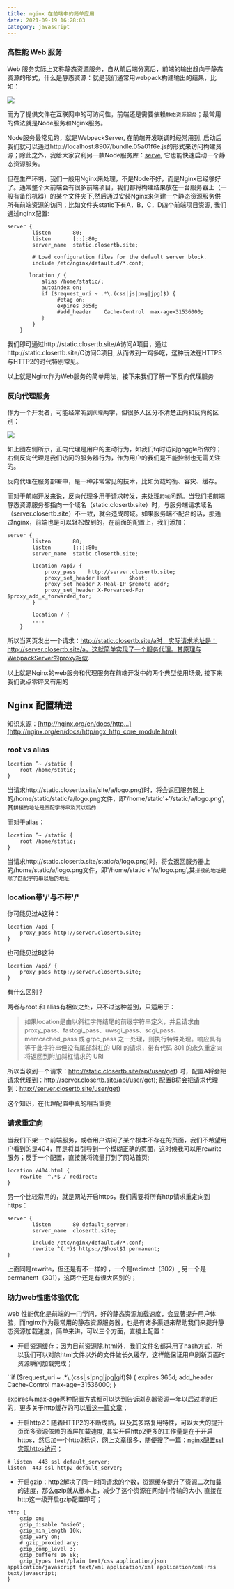 ```yaml
---
title: nginx 在前端中的简单应用
date: 2021-09-19 16:28:03
category: javascript
---
```

### 高性能 Web 服务

Web 服务实际上又称静态资源服务，自从前后端分离后，前端的输出趋向于静态资源的形式，什么是静态资源：就是我们通常用webpack构建输出的结果，比如：

![](https://upload-images.jianshu.io/upload_images/10024246-03ab6226829a7097.png?imageMogr2/auto-orient/strip%7CimageView2/2/w/1240)


而为了提供文件在互联网中的可访问性，前端还是需要依赖`静态资源服务`；最常用的做法就是Node服务和Nginx服务。

Node服务最常见的，就是WebpackServer, 在前端开发联调时经常用到, 启动后我们就可以通过http://localhost:8907/bundle.05a01f6e.js的形式来访问构建资源；除此之外，我给大家安利另一款Node服务库：[serve](https://www.npmjs.com/package/serve), 它也能快速启动一个静态资源服务。

但在生产环境，我们一般用Nginx来处理，不是Node不好，而是Nginx已经够好了。通常整个大前端会有很多前端项目，我们都将构建结果放在一台服务器上（一般有备份机器）的某个文件夹下,然后通过安装Nginx来创建一个静态资源服务供所有前端资源的访问；比如文件夹static下有A，B，C，D四个前端项目资源, 我们通过nginx配置:

```
server {
        listen       80;
        listen       [::]:80;
        server_name  static.closertb.site;

        # Load configuration files for the default server block.
        include /etc/nginx/default.d/*.conf;

       location / {
           alias /home/static/;
           autoindex on;
           if ($request_uri ~ .*\.(css|js|png|jpg)$) {
                #etag on;
                expires 365d;
                #add_header    Cache-Control  max-age=31536000;
           }
        }
    }
```

我们即可通过http://static.closertb.site/A访问A项目，通过http://static.closertb.site/C访问C项目, 从而做到一鸡多吃，这种玩法在HTTPS与HTTP2的时代特别常见。

以上就是Nginx作为Web服务的简单用法，接下来我们了解一下反向代理服务

### 反向代理服务

作为一个开发者，可能经常听到`代理`两字，但很多人区分不清楚正向和反向的区别：

![](https://upload-images.jianshu.io/upload_images/10024246-51233e1a415e0739.png?imageMogr2/auto-orient/strip%7CimageView2/2/w/1240)

如上图左侧所示，正向代理是用户的主动行为，如我们fq时访问goggle所做的；右侧反向代理是我们访问的服务器行为，作为用户的我们是不能控制也无需关注的。

反向代理在服务部署中，是一种非常常见的技术，比如负载均衡、容灾、缓存。

而对于前端开发来说，反向代理多用于请求转发，来处理`跨域`问题。当我们把前端静态资源服务都指向一个域名（static.closertb.site）时，与服务端请求域名（server.closertb.site）不一致，就会造成跨域。如果服务端不配合的话，那通过nginx，前端也是可以轻松做到的，在前面的配置上，我们添加：

```
server {
        listen       80;
        listen       [::]:80;
        server_name  static.closertb.site;

        location /api/ {
            proxy_pass    http://server.closertb.site;
            proxy_set_header Host      $host;
            proxy_set_header X-Real-IP $remote_addr;
            proxy_set_header X-Forwarded-For $proxy_add_x_forwarded_for;
        }

        location / {
        ....
    }
```

所以当网页发出一个请求：http://static.closertb.site/a时，实际请求地址是：http://server.closertb.site/a，这就简单实现了一个服务代理。其原理与WebpackServer的proxy相似.

以上就是Nginx的web服务和代理服务在前端开发中的两个典型使用场景, 接下来我们说点零碎又有用的

## Nginx 配置精进

知识来源：[http://nginx.org/en/docs/http...](http://nginx.org/en/docs/http/ngx_http_core_module.html)

### root vs alias

```
location ^~ /static {
    root /home/static;
}
```

当请求http://static.closertb.site/site/a/logo.png)时，将会返回服务器上的/home/static/static/a/logo.png文件，即'/home/static'+'/static/a/logo.png',其`拼接的地址是匹配字符串及其以后的`

而对于alias：

```
location ^~ /static {
    root /home/static;
}
```

当请求http://static.closertb.site/static/a/logo.png)时，将会返回服务器上的/home/static/a/logo.png文件，即'/home/static'+'/a/logo.png',其`拼接的地址是除了匹配字符串以后的地址`

### location带'/'与不带'/'

你可能见过A这种：

```
location /api {
    proxy_pass http://server.closertb.site;
}
```

也可能见过B这种

```
location /api/ {
    proxy_pass http://server.closertb.site;
}
```

有什么区别？

两者与root 和 alias有相似之处，只不过这种差别，只适用于：

> 如果location是由以斜杠字符结尾的前缀字符串定义，并且请求由 proxy_pass、fastcgi_pass、uwsgi_pass、scgi_pass、memcached_pass 或 grpc_pass 之一处理，则执行特殊处理。响应具有等于此字符串但没有尾部斜杠的 URI 的请求，带有代码 301 的永久重定向将返回到附加斜杠请求的 URI

所以当收到一个请求：http://static.closertb.site/api/user/get) 时，配置A将会把请求代理到：http://server.closertb.site/api/user/get); 配置B将会把请求代理到：http://server.closertb.site/user/get)

这个知识，在代理配置中真的相当重要

### 请求重定向

当我们下架一个前端服务，或者用户访问了某个根本不存在的页面，我们不希望用户看到的是404，而是将其引导到一个模糊正确的页面，这时候我可以用rewrite服务；反手一个配置，直接就将流量打到了网站首页;

```
location /404.html {
    rewrite  ^.*$ / redirect;
}
```

另一个比较常用的，就是网站开启https，我们需要将所有http请求重定向到https：

```
server {
        listen       80 default_server;
        server_name  closertb.site;

        include /etc/nginx/default.d/*.conf;
        rewrite ^(.*)$ https://$host$1 permanent;
}
```

上面同是rewrite，但还是有不一样的 ，一个是redirect（302）, 另一个是permanent（301），这两个还是有很大区别的；

### 助力web性能体验优化

web 性能优化是前端的一门学问，好的静态资源加载速度，会显著提升用户体验，而nginx作为最常用的静态资源服务器，也是有诸多渠道来帮助我们来提升静态资源加载速度，简单来讲，可以三个方面，直接上配置：

*   开启资源缓存：因为目前资源除.html外，我们文件名都采用了hash方式，所以我们可以对除html文件以外的文件做长久缓存，这样能保证用户刷新页面时资源瞬间加载完成；

``if ($request_uri ~ .*\.(css|js|png|jpg|gif)$) {
    expires 365d;
    add_header  Cache-Control  max-age=31536000;
}</pre>

expires与max-age两种配置方式都可以达到告诉浏览器资源一年以后过期的目的，更多关于http缓存的可以[看这一篇文章](https://mp.weixin.qq.com/s?__biz=MjM5MTA1MjAxMQ==&amp;mid=2651229883&amp;idx=1&amp;sn=0a775144fc84fc16c0ce581b80ab2a6c&amp;chksm=bd49573f8a3ede2957d0074c8fe047bdeff7614e6439d9077e15d0864eb90b8ae7e25abf2a1b&amp;mpshare=1&amp;scene=1&amp;srcid=0919YMh4RoejiqOUh0WnJZVI&amp;rd2werd=1#wechat_redirect)；

*   开启http2：随着HTTP2的不断成熟，以及其多路复用特性，可以大大的提升页面多资源依赖的首屏加载速度, 其实开启http2更多的工作量是在于开启https，然后加一个http2标识，网上文章很多，随便搜了一篇：[nginx配置ssl实现https访问](https://zhuanlan.zhihu.com/p/55673646)；

```
# listen  443 ssl default_server; 
listen  443 ssl http2 default_server;
```

*   开启gzip：http2解决了同一时间请求的个数，资源缓存提升了资源二次加载的速度，那么gzip就从根本上，减少了这个资源在网络中传输的大小, 直接在http这一级开启gzip配置即可；

```
http {
    gzip on;
    gzip_disable "msie6";
    gzip_min_length 10k;
    gzip_vary on;
    # gzip_proxied any;
    gzip_comp_level 3;
    gzip_buffers 16 8k;
    gzip_types text/plain text/css application/json application/javascript text/xml application/xml application/xml+rss text/javascript;
}
```
